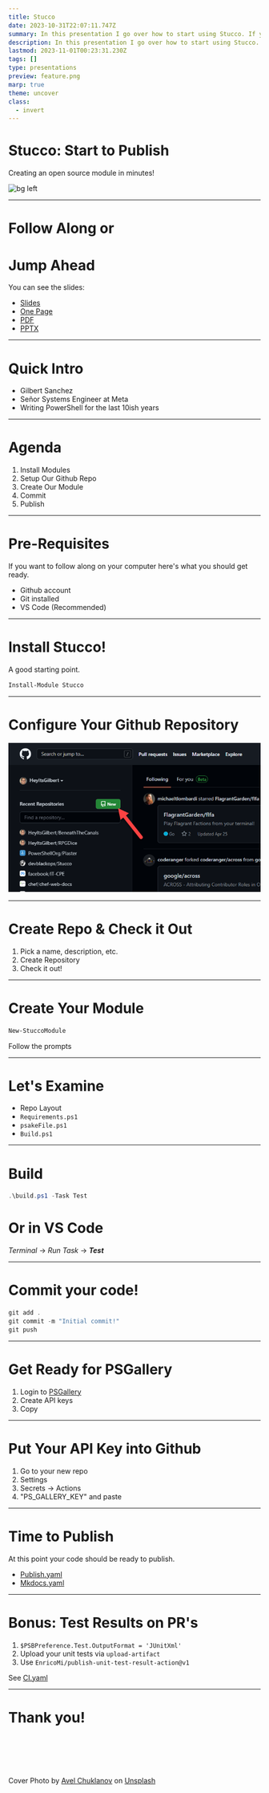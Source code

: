 ```yaml
---
title: Stucco
date: 2023-10-31T22:07:11.747Z
summary: In this presentation I go over how to start using Stucco. If you follow along in your own termial, you'll be ready to publish to the gallery!
description: In this presentation I go over how to start using Stucco. If you follow along in your own termial, you'll be ready to publish to the gallery!
lastmod: 2023-11-01T00:23:31.230Z
tags: []
type: presentations
preview: feature.png
marp: true
theme: uncover
class:
  - invert
---
```

<!--
For Demo I pre-logged into PSGallery & Github
Basic VM with the following configured
- Windows Terminal Preview
- Git
- VS Code w/ following Extensions
-- PowerShell Preview
-- markdownlint
-- Marp for VS Code
-->
<!-- markdownlint-disable MD026 -->

# Stucco: Start to Publish

Creating an open source module in minutes!

![bg left](https://images.unsplash.com/photo-1556156653-e5a7c69cc263?ixlib=rb-1.2.1&ixid=MnwxMjA3fDB8MHxwaG90by1wYWdlfHx8fGVufDB8fHx8&auto=format&fit=crop&w=2071&q=80)

---

# Follow Along or

# Jump Ahead

You can see the slides:

- [Slides](Stucco.html)
- [One Page](https://gilbertsanchez.com/presentations/stucco/)
- [PDF](Stucco.pdf)
- [PPTX](Stucco.pptx)

---

# Quick Intro

- Gilbert Sanchez
- Señor Systems Engineer at Meta
- Writing PowerShell for the last 10ish years

---

# Agenda

1. Install Modules
2. Setup Our Github Repo
3. Create Our Module
4. Commit
5. Publish

---

# Pre-Requisites

If you want to follow along on your computer here's what you should get ready.

- Github account
- Git installed
- VS Code (Recommended)

---

# Install Stucco!

A good starting point.

```powershell
Install-Module Stucco
```

<!--
Note that it installs it's pre-requisites.
Pester included (which you may need to )
Install-Module Pester -RequiredVersion 5.3.3 -SkipPublisherCheck
-->

---

# Configure Your Github Repository

![Create a New Github Repo](./NewRepo.png)

---

# Create Repo & Check it Out

1. Pick a name, description, etc.
2. Create Repository
3. Check it out!

<!--
A few options...
git clone ...
Github's tool
-->

---

# Create Your Module

```powershell
New-StuccoModule
```

Follow the prompts

---

# Let's Examine

- Repo Layout
- `Requirements.ps1`
- `psakeFile.ps1`
- `Build.ps1`

---

# Build

```powershell
.\build.ps1 -Task Test
```

# Or in VS Code

_Terminal_ -> _Run Task_ -> ___Test___

<!--
Known issue with Windows PowerShell 
https://github.com/psake/PowerShellBuild/pull/60
-->

---

# Commit your code!

```powershell
git add .
git commit -m "Initial commit!"
git push
```

---

# Get Ready for PSGallery

1. Login to [PSGallery](https://www.powershellgallery.com/)
2. Create API keys
3. Copy

---

# Put Your API Key into Github

1. Go to your new repo
2. Settings
3. Secrets -> Actions
4. "PS_GALLERY_KEY" and paste

<!--
Look into branch protection rules
-->

---

# Time to Publish

At this point your code should be ready to publish.

- [Publish.yaml](https://github.com/HeyItsGilbert/RPGDice/blob/main/.github/workflows/publish.yaml)
- [Mkdocs.yaml](https://github.com/HeyItsGilbert/RPGDice/blob/main/.github/workflows/Mkdocs.yaml)

---

# Bonus: Test Results on PR's

1. `$PSBPreference.Test.OutputFormat = 'JUnitXml'`
2. Upload your unit tests via `upload-artifact`
3. Use `EnricoMi/publish-unit-test-result-action@v1`

See [CI.yaml](https://github.com/HeyItsGilbert/RPGDice/blob/main/.github/workflows/CI.yaml)

---

# Thank you!


<br>
<br>
<br>
<br>

Cover Photo by [Avel Chuklanov](https://unsplash.com/@chuklanov?utm_source=unsplash&utm_medium=referral&utm_content=creditCopyText) on [Unsplash](https://unsplash.com/photos/IB0VA6VdqBw?utm_source=unsplash&utm_medium=referral&utm_content=creditCopyText)